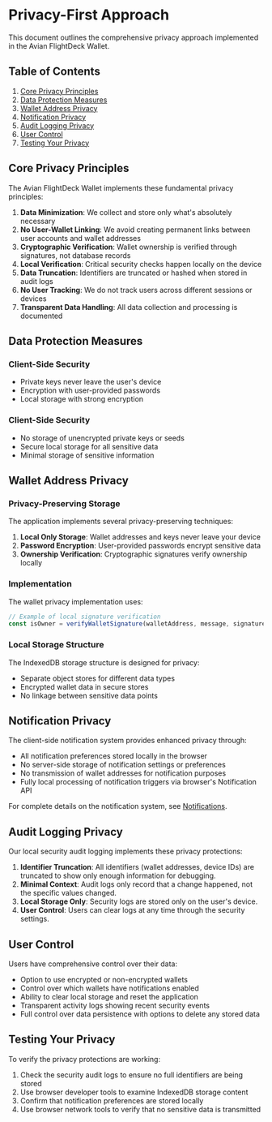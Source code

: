 # Privacy-First Approach

This document outlines the comprehensive privacy approach implemented in the Avian FlightDeck Wallet.

## Table of Contents

1. [Core Privacy Principles](#core-privacy-principles)
2. [Data Protection Measures](#data-protection-measures)
3. [Wallet Address Privacy](#wallet-address-privacy)
4. [Notification Privacy](#notification-privacy)
5. [Audit Logging Privacy](#audit-logging-privacy)
6. [User Control](#user-control)
7. [Testing Your Privacy](#testing-your-privacy)

## Core Privacy Principles

The Avian FlightDeck Wallet implements these fundamental privacy principles:

1. **Data Minimization**: We collect and store only what's absolutely necessary
2. **No User-Wallet Linking**: We avoid creating permanent links between user accounts and wallet addresses
3. **Cryptographic Verification**: Wallet ownership is verified through signatures, not database records
4. **Local Verification**: Critical security checks happen locally on the device
5. **Data Truncation**: Identifiers are truncated or hashed when stored in audit logs
6. **No User Tracking**: We do not track users across different sessions or devices
7. **Transparent Data Handling**: All data collection and processing is documented

## Data Protection Measures

### Client-Side Security

- Private keys never leave the user's device
- Encryption with user-provided passwords
- Local storage with strong encryption

### Client-Side Security

- No storage of unencrypted private keys or seeds
- Secure local storage for all sensitive data
- Minimal storage of sensitive information

## Wallet Address Privacy

### Privacy-Preserving Storage

The application implements several privacy-preserving techniques:

1. **Local Only Storage**: Wallet addresses and keys never leave your device
2. **Password Encryption**: User-provided passwords encrypt sensitive data
3. **Ownership Verification**: Cryptographic signatures verify ownership locally

### Implementation

The wallet privacy implementation uses:

```typescript
// Example of local signature verification
const isOwner = verifyWalletSignature(walletAddress, message, signature);
```

### Local Storage Structure

The IndexedDB storage structure is designed for privacy:

- Separate object stores for different data types
- Encrypted wallet data in secure stores
- No linkage between sensitive data points

## Notification Privacy

The client-side notification system provides enhanced privacy through:

- All notification preferences stored locally in the browser
- No server-side storage of notification settings or preferences
- No transmission of wallet addresses for notification purposes
- Fully local processing of notification triggers via browser's Notification API

For complete details on the notification system, see [Notifications](NOTIFICATIONS.md).

## Audit Logging Privacy

Our local security audit logging implements these privacy protections:

1. **Identifier Truncation**: All identifiers (wallet addresses, device IDs) are truncated to show only enough information for debugging.
2. **Minimal Context**: Audit logs only record that a change happened, not the specific values changed.
3. **Local Storage Only**: Security logs are stored only on the user's device.
4. **User Control**: Users can clear logs at any time through the security settings.

## User Control

Users have comprehensive control over their data:

- Option to use encrypted or non-encrypted wallets
- Control over which wallets have notifications enabled
- Ability to clear local storage and reset the application
- Transparent activity logs showing recent security events
- Full control over data persistence with options to delete any stored data

## Testing Your Privacy

To verify the privacy protections are working:

1. Check the security audit logs to ensure no full identifiers are being stored
2. Use browser developer tools to examine IndexedDB storage content
3. Confirm that notification preferences are stored locally
4. Use browser network tools to verify that no sensitive data is transmitted

